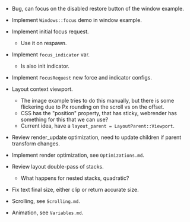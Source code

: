 * Bug, can focus on the disabled restore button of the window example.

* Implement `Windows::focus` demo in window example.
* Implement initial focus request.
    - Use it on respawn.
* Implement `focus_indicator` var.
    - Is also init indicator.
* Implement `FocusRequest` new force and indicator configs.

* Layout context viewport.
    - The image example tries to do this manually, but there is some flickering due to Px rounding on the scroll vs on the offset.
    - CSS has the "position" property, that has sticky, webrender has something for this that we can use?
    - Current idea, have a `layout_parent = LayoutParent::Viewport`.

* Review render_update optimization, need to update children if parent transform changes.
* Implement render optimization, see `Optimizations.md`.
* Review layout double-pass of stacks.
    - What happens for nested stacks, quadratic?
* Fix text final size, either clip or return accurate size.

* Scrolling, see `Scrolling.md`.
* Animation, see `Variables.md`.